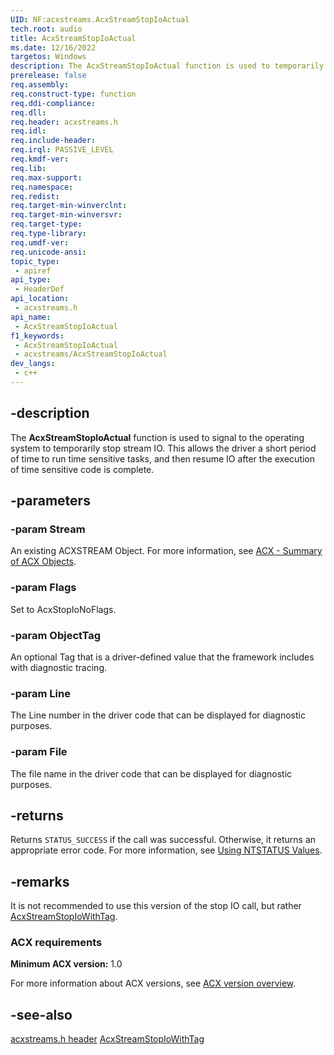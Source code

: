 ```yaml
---
UID: NF:acxstreams.AcxStreamStopIoActual
tech.root: audio
title: AcxStreamStopIoActual
ms.date: 12/16/2022
targetos: Windows
description: The AcxStreamStopIoActual function is used to temporarily stop the IO for a stream.
prerelease: false
req.assembly: 
req.construct-type: function
req.ddi-compliance: 
req.dll: 
req.header: acxstreams.h
req.idl: 
req.include-header: 
req.irql: PASSIVE_LEVEL
req.kmdf-ver: 
req.lib: 
req.max-support: 
req.namespace: 
req.redist: 
req.target-min-winverclnt: 
req.target-min-winversvr: 
req.target-type: 
req.type-library: 
req.umdf-ver: 
req.unicode-ansi: 
topic_type:
 - apiref
api_type:
 - HeaderDef 
api_location:
 - acxstreams.h
api_name:
 - AcxStreamStopIoActual
f1_keywords:
 - AcxStreamStopIoActual
 - acxstreams/AcxStreamStopIoActual
dev_langs:
 - c++
---
```


## -description

The **AcxStreamStopIoActual** function is used to signal to the operating system to temporarily stop stream IO. This allows the driver a short period of time to run time sensitive tasks, and then resume IO after the execution of time sensitive code is complete.

## -parameters

### -param Stream

An existing ACXSTREAM Object. For more information, see [ACX - Summary of ACX Objects](/windows-hardware/drivers/audio/acx-summary-of-objects).

### -param Flags

Set to AcxStopIoNoFlags.

### -param ObjectTag

An optional Tag that is a driver-defined value that the framework includes with diagnostic tracing.

### -param Line

The Line number in the driver code that can be displayed for diagnostic purposes.

### -param File

The file name in the driver code that can be displayed for diagnostic purposes.

## -returns

Returns `STATUS_SUCCESS` if the call was successful. Otherwise, it returns an appropriate error code. For more information, see [Using NTSTATUS Values](/windows-hardware/drivers/kernel/using-ntstatus-values).

## -remarks

It is not recommended to use this version of the stop IO call, but rather [AcxStreamStopIoWithTag](nf-acxstreams-acxstreamstopiowithtag.md).

### ACX requirements

**Minimum ACX version:** 1.0

For more information about ACX versions, see [ACX version overview](/windows-hardware/drivers/audio/acx-version-overview).

## -see-also

[acxstreams.h header](index.md)
[AcxStreamStopIoWithTag](nf-acxstreams-acxstreamstopiowithtag.md)
